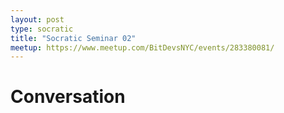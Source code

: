 ```yaml
---
layout: post
type: socratic
title: "Socratic Seminar 02"
meetup: https://www.meetup.com/BitDevsNYC/events/283380081/
---
```



# Conversation

